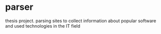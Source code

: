 # parser
thesis project. parsing sites to collect information about popular software and used technologies in the IT field
